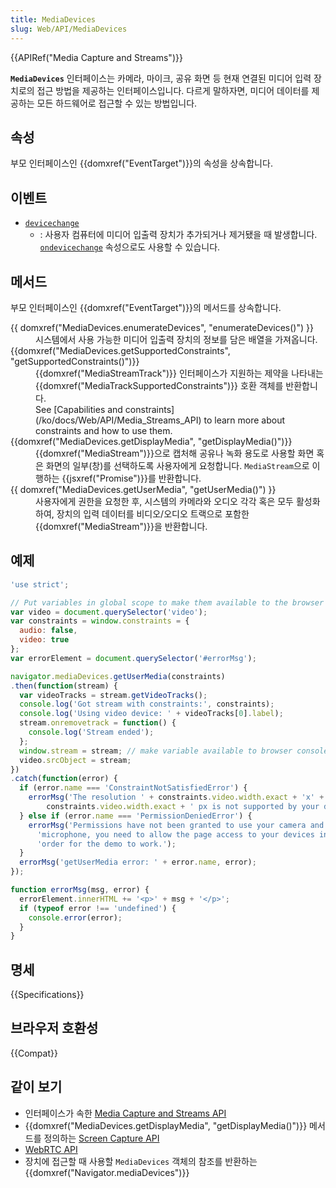 ```yaml
---
title: MediaDevices
slug: Web/API/MediaDevices
---
```

{{APIRef("Media Capture and Streams")}}

**`MediaDevices`** 인터페이스는 카메라, 마이크, 공유 화면 등 현재 연결된 미디어 입력 장치로의 접근 방법을 제공하는 인터페이스입니다. 다르게 말하자면, 미디어 데이터를 제공하는 모든 하드웨어로 접근할 수 있는 방법입니다.

## 속성

부모 인터페이스인 {{domxref("EventTarget")}}의 속성을 상속합니다.

## 이벤트

- [`devicechange`](/ko/docs/Web/API/MediaDevices/devicechange_event)
  - : 사용자 컴퓨터에 미디어 입출력 장치가 추가되거나 제거됐을 때 발생합니다.
    [`ondevicechange`](/ko/docs/Web/API/MediaDevices/ondevicechange) 속성으로도 사용할 수 있습니다.

## 메서드

부모 인터페이스인 {{domxref("EventTarget")}}의 메서드를 상속합니다.

<dl><dt>{{ domxref("MediaDevices.enumerateDevices", "enumerateDevices()") }}</dt><dd>시스템에서 사용 가능한 미디어 입출력 장치의 정보를 담은 배열을 가져옵니다.</dd><dt>{{domxref("MediaDevices.getSupportedConstraints", "getSupportedConstraints()")}}</dt><dd>{{domxref("MediaStreamTrack")}} 인터페이스가 지원하는 제약을 나타내는 {{domxref("MediaTrackSupportedConstraints")}} 호환 객체를 반환합니다.</dd><dd class="hidden">See [Capabilities and constraints](/ko/docs/Web/API/Media_Streams_API) to learn more about constraints and how to use them.</dd><dt>{{domxref("MediaDevices.getDisplayMedia", "getDisplayMedia()")}}</dt><dd>{{domxref("MediaStream")}}으로 캡처해 공유나 녹화 용도로 사용할 화면 혹은 화면의 일부(창)를 선택하도록 사용자에게 요청합니다. <code>MediaStream</code>으로 이행하는 {{jsxref("Promise")}}를 반환합니다.</dd><dt>{{ domxref("MediaDevices.getUserMedia", "getUserMedia()") }}</dt><dd>사용자에게 권한을 요청한 후, 시스템의 카메라와 오디오 각각 혹은 모두 활성화하여, 장치의 입력 데이터를 비디오/오디오 트랙으로 포함한 {{domxref("MediaStream")}}을 반환합니다.</dd></dl>

## 예제

```js
'use strict';

// Put variables in global scope to make them available to the browser console.
var video = document.querySelector('video');
var constraints = window.constraints = {
  audio: false,
  video: true
};
var errorElement = document.querySelector('#errorMsg');

navigator.mediaDevices.getUserMedia(constraints)
.then(function(stream) {
  var videoTracks = stream.getVideoTracks();
  console.log('Got stream with constraints:', constraints);
  console.log('Using video device: ' + videoTracks[0].label);
  stream.onremovetrack = function() {
    console.log('Stream ended');
  };
  window.stream = stream; // make variable available to browser console
  video.srcObject = stream;
})
.catch(function(error) {
  if (error.name === 'ConstraintNotSatisfiedError') {
    errorMsg('The resolution ' + constraints.video.width.exact + 'x' +
        constraints.video.width.exact + ' px is not supported by your device.');
  } else if (error.name === 'PermissionDeniedError') {
    errorMsg('Permissions have not been granted to use your camera and ' +
      'microphone, you need to allow the page access to your devices in ' +
      'order for the demo to work.');
  }
  errorMsg('getUserMedia error: ' + error.name, error);
});

function errorMsg(msg, error) {
  errorElement.innerHTML += '<p>' + msg + '</p>';
  if (typeof error !== 'undefined') {
    console.error(error);
  }
}
```

## 명세

{{Specifications}}

## 브라우저 호환성

{{Compat}}

## 같이 보기

- 인터페이스가 속한 [Media Capture and Streams API](/ko/docs/Web/API/Media_Streams_API)
- {{domxref("MediaDevices.getDisplayMedia", "getDisplayMedia()")}} 메서드를 정의하는 [Screen Capture API](/ko/docs/Web/API/Screen_Capture_API)
- [WebRTC API](/ko/docs/Web/API/WebRTC_API)
- 장치에 접근할 때 사용할 `MediaDevices` 객체의 참조를 반환하는 {{domxref("Navigator.mediaDevices")}}
